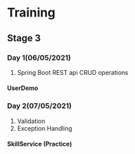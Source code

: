 # Training

## Stage 3

### Day 1(06/05/2021)
1) Spring Boot REST api CRUD operations
#### UserDemo

### Day 2(07/05/2021)

1) Validation
2) Exception Handling
#### SkillService (Practice)



